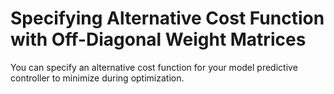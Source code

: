 # **Specifying Alternative Cost Function with Off-Diagonal Weight Matrices**

You can specify an alternative cost function for your model predictive controller to minimize during optimization.

